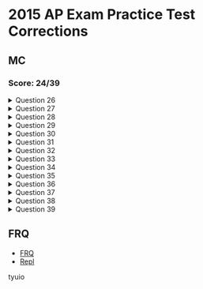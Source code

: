 # 2015 AP Exam Practice Test Corrections

## MC
### Score: 24/39



<details>
<summary>Question 26</summary>
<br>
- Method does not change nums or the string
   <br>
- The method is the same in the main start method.
   <br>
- Original array will be printed and the original string will be printed.
</details>


<details>
<summary>Question 27</summary>
<br>
* Two for loops for sorting algorithm
   <br>
* Keep track of variables on paper
   <br>
* Moves number in the back to front
</details>


<details>
<summary>Question 28</summary>
<br>
* It is easy to see that the outer for loop will run 5 times.
   <br>
* The j value is not changed outside of the for loop statement.
   <br>
* The array has a length of 5. 
   <br>
* The inner loop iterates one less time every j value.
   <br>
* 5 + 4 + 3 + 2 + 1 = 15
   <br>
* Answer: 15/5
</details>

<details>
<summary>Question 29</summary>
<br>
* The code determines the amount of digits in yor integer.
   <br>
* If the number is less than ten, it returns one, which means one integer
   <br>
* Otherwise, it goes into the function until one is returned.
   <br>
* It adds up all the 1s that were returned before. 
   <br>
Giving the number of time the number was divided by ten.
</details>

<details>
<summary>Question 30</summary>
<br>
* I does not work because if the customer buys more than 0 boxes, it would always print the maximum value.
   This can be fixed by putting an if else.
   <br>
* II does works because it checks for the greatest number correctly and uses if else so the cost is only changed once. 
   <br>
* III does not work because if the cost is more than 5 or 10, the code will still end on the first statement.  
</details>

<details>
<summary>Question 31</summary>
<br>
* Double array is initialized
   <br>
* Follow through the for loop
   <br>
* For ease, write down values as they change
   <br>
* Keep a sketch of the board
   <br>
* x is place diagonally after skipping one diagonal line.
</details>

<details>
<summary>Question 32</summary>
<br>
* The user inputs a major into the parameters
   <br>
* Then with a for each loop, the code iterates through each student.
   <br>
* They identify the student's major through the major getter method.
   <br>
* With the getAge method, the age is added to the sum and the count has been increased.
   <br>
* Sum and count then are used for the average
   <br>
* Wrong answers include getting age and major without a getter
   <br>
* Other wrong answers use array lists when not needed
   <br>
</details>

<details>
<summary>Question 33</summary>
<br>
* I. works because it sets the minimum integer value to the maximum and changes it when it finds a bigger value.
   <br>
* II. Boolean set to true and then set to false after first if statement. 
If statement was used for assigning the first value in the array to the max.
Then, the code iterates through every element to find a bigger number.
   <br>
* III. Sets first value of the array as max. Iterates though every element to find the max.
   <br>
* All three work
</details>

<details>
<summary>Question 34</summary>
<br>
* Size of an array list has to be found by lostOfWords.size()
   <br>
* Don't need -1 at the end.
   <br>
* Condition: If we are not at the end of the list, add a comma
   <br>
* Else, finish the code by adding a "}"
   <br>
</details>

<details>
<summary>Question 35</summary>
<br>
* Dataset cut into half to find the target number
   <br>
* If number is greater than mid, first half is ignored
   <br>
* Start value gets moved to mid + 1
   <br>
* Process starts again until target is found
   <br>
</details>

<details>
<summary>Question 36</summary>
<br>
* As the loop iterates, the size is divided into two
   <br>
* In order to reach 1, we have to half the array 11 times.
</details>

<details>
<summary>Question 37</summary>
<br>
* II works because it starts from the end and the counter goes back.
With it, the words can be printed in reverse order upto the index in the parameter.
   <br>
* III works because it moves items in the front to the back.
</details>

<details>
<summary>Question 38</summary>
<br>
* Returns the number of elements in numbers that are equal to val
   <br>
* If statement adds one if the previous number is the same
   <br>
* Recursive method. 
</details>

<details>
<summary>Question 39</summary>
<br>
* The first for loop prints all the elements before switching them.
   <br>
* The second for loop also prints out each element but all of them have been changed to Alex.
</details>

## FRQ

* [FRQ](https://drive.google.com/file/d/1gWqgAsqmUE9M-JYlVYFrVV1W5nNlHMdl/view?usp=sharing)
* [Repl]()

tyuio
